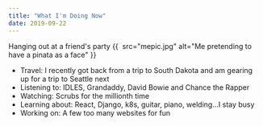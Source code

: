 ```yaml
---
title: "What I'm Doing Now"
date: 2019-09-22
---
```


Hanging out at a friend's party
{{ <img> src="mepic.jpg" alt="Me pretending to have a pinata as a face" }}

+ Travel: I recently got back from a trip to South Dakota and am gearing up for a trip to Seattle next
+ Listening to: IDLES, Grandaddy, David Bowie and Chance the Rapper
+ Watching: Scrubs for the millionth time
+ Learning about: React, Django, k8s, guitar, piano, welding...I stay busy
+ Working on: A few too many websites for fun
